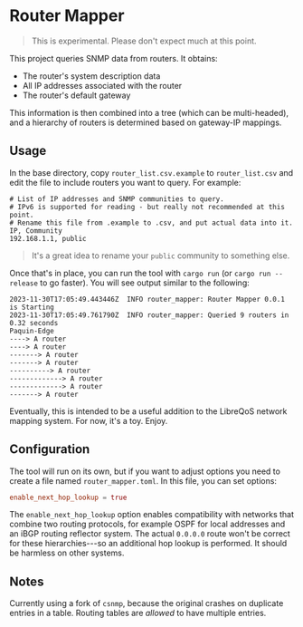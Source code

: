 # Router Mapper

> This is experimental. Please don't expect much at this point.

This project queries SNMP data from routers. It obtains:

* The router's system description data
* All IP addresses associated with the router
* The router's default gateway

This information is then combined into a tree (which can be multi-headed), and a hierarchy of routers is determined based on gateway-IP mappings.

## Usage

In the base directory, copy `router_list.csv.example` to `router_list.csv` and edit the file to include routers you want to query. For example:

```csv
# List of IP addresses and SNMP communities to query.
# IPv6 is supported for reading - but really not recommended at this point.
# Rename this file from .example to .csv, and put actual data into it.
IP, Community
192.168.1.1, public
```

> It's a great idea to rename your `public` community to something else.

Once that's in place, you can run the tool with `cargo run` (or `cargo run --release` to go faster). You will see output similar to the following:

```
2023-11-30T17:05:49.443446Z  INFO router_mapper: Router Mapper 0.0.1 is Starting
2023-11-30T17:05:49.761790Z  INFO router_mapper: Queried 9 routers in 0.32 seconds
Paquin-Edge
----> A router
----> A router
-------> A router
-------> A router
----------> A router
-------------> A router
-------------> A router
-------> A router
```

Eventually, this is intended to be a useful addition to the LibreQoS network mapping system. For now, it's a toy. Enjoy.

## Configuration

The tool will run on its own, but if you want to adjust options you need to create a file
named `router_mapper.toml`. In this file, you can set options:

```toml
enable_next_hop_lookup = true
```

The `enable_next_hop_lookup` option enables compatibility with networks that combine two routing protocols, for example OSPF for local addresses and an iBGP routing reflector system. The actual `0.0.0.0` route won't be correct for these hierarchies---so an additional hop lookup is performed. It should be harmless on other systems.

## Notes

Currently using a fork of `csnmp`, because the original crashes on duplicate entries in a table. Routing tables are *allowed* to have multiple entries.